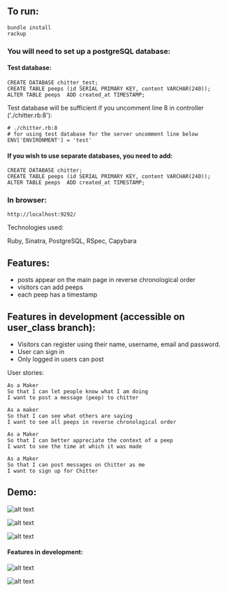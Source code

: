 ## To run:

```
bundle install
rackup
```

### You will need to set up a postgreSQL database:

#### Test database:
```
CREATE DATABASE chitter_test;
CREATE TABLE peeps (id SERIAL PRIMARY KEY, content VARCHAR(240));
ALTER TABLE peeps  ADD created_at TIMESTAMP;
```

Test database will be sufficient if you uncomment line 8 in controller ('./chitter.rb:8'):

```
# ./chitter.rb:8
# for using test database for the server uncomment line below
ENV['ENVIRONMENT'] = 'test'
```

#### If you wish to use separate databases, you need to add:

```
CREATE DATABASE chitter;
CREATE TABLE peeps (id SERIAL PRIMARY KEY, content VARCHAR(240));
ALTER TABLE peeps  ADD created_at TIMESTAMP;
```

### In browser:

```
http://localhost:9292/
```

Technologies used:

Ruby, Sinatra, PostgreSQL, RSpec, Capybara

## Features:

- posts appear on the main page in reverse chronological order
- visitors can add peeps
- each peep has a timestamp

## Features in development (accessible on user_class branch):

- Visitors can register using their name, username, email and password.
- User can sign in
- Only logged in users can post

User stories:

```
As a Maker
So that I can let people know what I am doing
I want to post a message (peep) to chitter

As a maker
So that I can see what others are saying
I want to see all peeps in reverse chronological order

As a Maker
So that I can better appreciate the context of a peep
I want to see the time at which it was made

As a Maker
So that I can post messages on Chitter as me
I want to sign up for Chitter
```

## Demo:

![alt text](https://i.imgur.com/HGrDoNV.png)

![alt text](https://i.imgur.com/PHnNNZL.png)

![alt text](https://i.imgur.com/MxhWO79.png)


#### Features in development:

![alt text](https://i.imgur.com/ZAEKg4P.png)

![alt text](https://i.imgur.com/TbiJam1.png)
